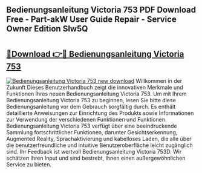 ## Bedienungsanleitung Victoria 753 PDF Download Free - Part-akW User Guide Repair - Service Owner Edition Slw5Q

# <h2><a href="http://df0mdd.blite.top/?on=Bedienungsanleitung+Victoria+753">🔗Download 👉🔴 Bedienungsanleitung Victoria 753</a></h2>

[![Bedienungsanleitung Victoria 753 new download](https://i.imgur.com/lujVjoI.png)](http://df0mdd.blite.top/?on=Bedienungsanleitung+Victoria+753)
Willkommen in der Zukunft Dieses Benutzerhandbuch zeigt die innovativen Merkmale und Funktionen Ihres neuen Bedienungsanleitung Victoria 753. Um mit Ihrem Bedienungsanleitung Victoria 753 zu beginnen, lesen Sie bitte diese Bedienungsanleitung vor dem Gebrauch sorgfältig durch. Es enthält detaillierte Anweisungen zur Einrichtung des Produkts sowie Informationen zur Verwendung der verschiedenen Funktionen und Funktionen. Bedienungsanleitung Victoria 753 verfügt über eine beeindruckende Sammlung fortschrittlicher Funktionen, darunter Gesichtserkennung, Augmented Reality, Sprachaktivierung und kabelloses Laden, die alle über die benutzerfreundliche und intuitive Benutzeroberfläche leicht zugänglich sind. Ihr Feedback ist wertvoll Bedienungsanleitung Victoria 753D. Wir schätzen Ihren Input und sind bestrebt, Ihnen einen außergewöhnlichen Service zu bieten.
